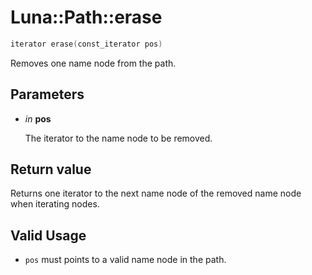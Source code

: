 # Luna::Path::erase

```c++
iterator erase(const_iterator pos)
```

Removes one name node from the path. 



## Parameters
* *in* **pos**

    The iterator to the name node to be removed. 

## Return value
Returns one iterator to the next name node of the removed name node when iterating nodes. 

## Valid Usage
* `pos` must points to a valid name node in the path. 


